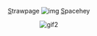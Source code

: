 <div align="center">

 [S](https://maxiim.straw.page)trawpage  ![img](https://pixels.crd.co/assets/images/gallery15/97ca2cc1.gif?v=99d3974e) [S](https://spacehey.com/hunkery)pacehey


![gif2](https://i.gifer.com/BpZd.gif)


</div>
